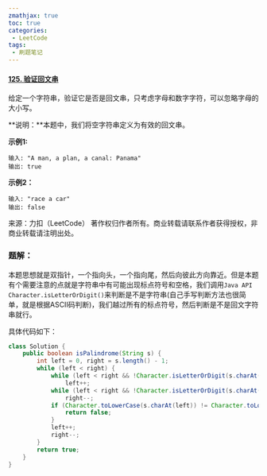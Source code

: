 ```yaml
---
zmathjax: true
toc: true
categories:
 - LeetCode
tags:
 - 刷题笔记
---
```


#### [125. 验证回文串](https://leetcode-cn.com/problems/valid-palindrome/)

给定一个字符串，验证它是否是回文串，只考虑字母和数字字符，可以忽略字母的大小写。

<!--more-->

**说明：**本题中，我们将空字符串定义为有效的回文串。

 **示例1:**

```
输入: "A man, a plan, a canal: Panama"
输出: true
```

**示例2：**

```
输入: "race a car"
输出: false
```

来源：力扣（LeetCode）
著作权归作者所有。商业转载请联系作者获得授权，非商业转载请注明出处。

### 题解：

本题思想就是双指针，一个指向头，一个指向尾，然后向彼此方向靠近。但是本题有个需要注意的点就是字符串中有可能出现标点符号和空格，我们调用`Java API` `Character.isLetterOrDigit()`来判断是不是字符串(自己手写判断方法也很简单，就是根据ASCII码判断)，我们越过所有的标点符号，然后判断是不是回文字符串就行。

具体代码如下：

```java
class Solution {
    public boolean isPalindrome(String s) {
        int left = 0, right = s.length() - 1;
        while (left < right) {
            while (left < right && !Character.isLetterOrDigit(s.charAt(left)))
                left++;
            while (left < right && !Character.isLetterOrDigit(s.charAt(right)))
                right--;
            if (Character.toLowerCase(s.charAt(left)) != Character.toLowerCase(s.charAt(right))) {
                return false;
            }
            left++;
            right--;
        }
        return true;
    }
}
```

